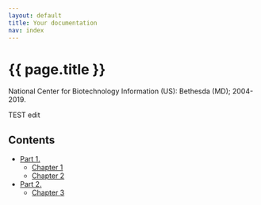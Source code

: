```yaml
---
layout: default
title: Your documentation
nav: index
---
```


{{ page.title }}
=========================

National Center for Biotechnology Information (US): Bethesda (MD); 2004-2019.

TEST edit

Contents
--------

-   [Part 1.](pages/part1)
    -   [Chapter 1](pages/chapter1)
    -   [Chapter 2](pages/chapter2)
-   [Part 2.](pages/part2)
    -   [Chapter 3](pages/chapter3)
   
